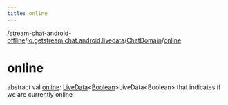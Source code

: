 ```yaml
---
title: online
---
```

/[stream-chat-android-offline](../../index.md)/[io.getstream.chat.android.livedata](../index.md)/[ChatDomain](index.md)/[online](online.md)  
  
  
  
# online  
abstract val [online](online.md): [LiveData](https://developer.android.com/reference/kotlin/androidx/lifecycle/LiveData.html)&lt;[Boolean](https://kotlinlang.org/api/latest/jvm/stdlib/kotlin/-boolean/index.html)&gt;LiveData&lt;Boolean&gt; that indicates if we are currently online
